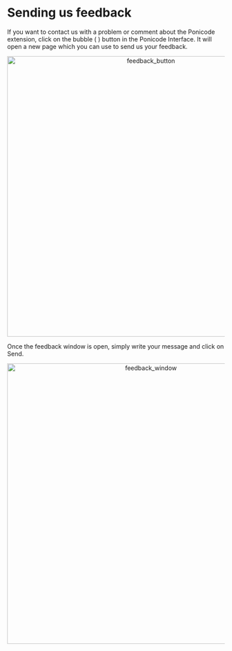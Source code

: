 # Sending us feedback

If you want to contact us with a problem or comment about the Ponicode extension, click on the bubble ( <i class="far fa-comment-dots" style="color:blue"></i> ) button in the Ponicode Interface. It will open a new page which you can use to send us your feedback.

<p align="center">
    <img src="ut_extension/gui_test/images/feedback_1.png" alt="feedback_button" width="650"/>
</p>

Once the feedback window is open, simply write your message and click on Send.

<p align="center">
    <img src="ut_extension/gui_test/images/feedback_2.png" alt="feedback_window" width="650"/>
</p>
